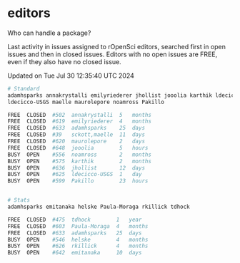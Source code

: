 # editors

Who can handle a package?

Last activity in issues assigned to rOpenSci editors, searched first in open
issues and then in closed issues. Editors with no open issues are FREE, even if
they also have no closed issue.


Updated on Tue Jul 30 12:35:40 UTC 2024

```bash
# Standard
adamhsparks annakrystalli emilyriederer jhollist jooolia karthik ldecicco
ldecicco-USGS maelle maurolepore noamross Pakillo

FREE  CLOSED  #502  annakrystalli  5   months
FREE  CLOSED  #619  emilyriederer  4   months
FREE  CLOSED  #633  adamhsparks    25  days
FREE  CLOSED  #39   sckott,maelle  11  days
FREE  CLOSED  #620  maurolepore    2   days
FREE  CLOSED  #648  jooolia        5   hours
BUSY  OPEN    #556  noamross       2   months
BUSY  OPEN    #575  karthik        2   months
BUSY  OPEN    #636  jhollist       12  days
BUSY  OPEN    #625  ldecicco-USGS  1   day
BUSY  OPEN    #599  Pakillo        23  hours


# Stats
adamhsparks emitanaka helske Paula-Moraga rkillick tdhock

FREE  CLOSED  #475  tdhock        1   year
FREE  CLOSED  #603  Paula-Moraga  4   months
FREE  CLOSED  #633  adamhsparks   25  days
BUSY  OPEN    #546  helske        4   months
BUSY  OPEN    #626  rkillick      4   months
BUSY  OPEN    #642  emitanaka     10  days
```
